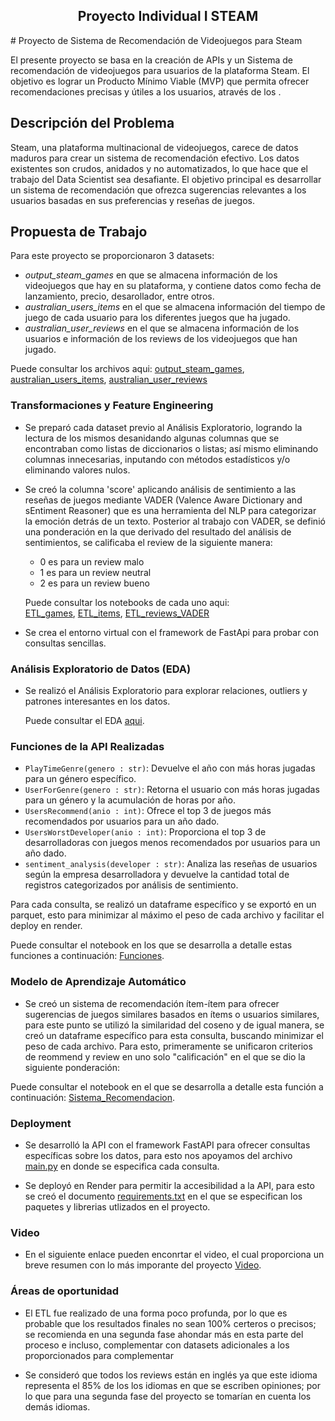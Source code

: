 <h2 align=center>  Proyecto Individual I STEAM</h2>
# Proyecto de Sistema de Recomendación de Videojuegos para Steam

El presente proyecto se basa en la creación de APIs y un Sistema de recomendación de videojuegos para usuarios de la plataforma Steam. El objetivo es lograr un Producto Mínimo Viable (MVP) que permita ofrecer recomendaciones precisas y útiles a los usuarios, através de los .


## Descripción del Problema

Steam, una plataforma multinacional de videojuegos, carece de datos maduros para crear un sistema de recomendación efectivo. Los datos existentes son crudos, anidados y no automatizados, lo que hace que el trabajo del Data Scientist sea desafiante. El objetivo principal es desarrollar un sistema de recomendación que ofrezca sugerencias relevantes a los usuarios basadas en sus preferencias y reseñas de juegos.

## Propuesta de Trabajo

Para este proyecto se proporcionaron 3 datasets:
* _output_steam_games_ en que se almacena información de los videojuegos que hay en su plataforma, y contiene datos como fecha de lanzamiento, precio, desarollador, entre otros. 
* _australian_users_items_ en el que se almacena información del tiempo de juego de cada usuario para los diferentes juegos que ha jugado. 
* _australian_user_reviews_ en el que se almacena información de los usuarios e información de los reviews de los videojuegos que han jugado. 

Puede consultar los archivos aqui: [output_steam_games](data\output_steam_games.json), [australian_users_items](data\australian_users_items.json), [australian_user_reviews](data\australian_user_reviews.json)

### Transformaciones y Feature Engineering
- Se preparó cada dataset previo al Análisis Exploratorio, logrando la lectura de los mismos desanidando algunas columnas que se encontraban como listas de diccionarios o listas; así mismo eliminando columnas innecesarias, inputando con métodos estadísticos y/o eliminando valores nulos.
- Se creó la columna 'score' aplicando análisis de sentimiento a las reseñas de juegos mediante VADER (Valence Aware Dictionary and sEntiment Reasoner) que es una herramienta del NLP para categorizar la emoción detrás de un texto.
Posterior al trabajo con VADER, se definió una ponderación en la que derivado del resultado del análisis de sentimientos, se calificaba el review de la siguiente manera:  
    * 0 es para un review malo
    * 1 es para un review neutral
    * 2 es para un review bueno

    Puede consultar los notebooks de cada uno aqui:  
   [ETL_games](01a_ETL_games.ipynb), [ETL_items](01b_ETL_items.ipynb), [ETL_reviews_VADER](01c_ETL_reviews.ipynb) 

- Se crea el entorno virtual con el framework de FastApi para probar con consultas sencillas.

### Análisis Exploratorio de Datos (EDA)

- Se realizó el Análisis Exploratorio para explorar relaciones, outliers y patrones interesantes en los datos.

    Puede consultar el EDA [aqui](02_EDA.ipynb).


### Funciones de la API Realizadas
- `PlayTimeGenre(genero : str)`: Devuelve el año con más horas jugadas para un género específico.
- `UserForGenre(genero : str)`: Retorna el usuario con más horas jugadas para un género y la acumulación de horas por año.
- `UsersRecommend(anio : int)`: Ofrece el top 3 de juegos más recomendados por usuarios para un año dado.
- `UsersWorstDeveloper(anio : int)`: Proporciona el top 3 de desarrolladoras con juegos menos recomendados por usuarios para un año dado.
- `sentiment_analysis(developer : str)`: Analiza las reseñas de usuarios según la empresa desarrolladora y devuelve la cantidad total de registros categorizados por análisis de sentimiento.

Para cada consulta, se realizó un dataframe específico y se exportó en un parquet, esto para minimizar al máximo el peso de cada archivo y facilitar el deploy en render.

Puede consultar el notebook en los que se desarrolla a detalle estas funciones a continuación: [Funciones](03_dfAuxiliares.ipynb).


### Modelo de Aprendizaje Automático
- Se creó un sistema de recomendación ítem-ítem para ofrecer sugerencias de juegos similares basados en ítems o usuarios similares, para este punto se utilizó la similaridad del coseno y de igual manera, se creó un dataframe específico para esta consulta, buscando minimizar el peso de cada archivo. Para esto, primeramente se unificaron criterios de reommend y review en uno solo "calificación" en el que se dio la siguiente ponderación:  



Puede consultar el notebook en el que se desarrolla a detalle esta función a continuación: [Sistema_Recomendacion](04_SistemaDeRecomendacion.ipynb).


### Deployment 
- Se desarrolló la API con el framework FastAPI para ofrecer consultas específicas sobre los datos, para esto nos apoyamos del archivo [main.py](main.py) en donde se especifica cada consulta.

- Se deployó en Render para permitir la accesibilidad a la API, para esto se creó el documento [requirements.txt](requirements.txt) en el que se especifican los paquetes y librerias utlizados en el proyecto.


### Video

- En el siguiente enlace pueden enconrtar el video, el cual proporciona un breve resumen con lo más imporante del proyecto [Video](https://youtu.be/GuWibQ4A8yI).


### Áreas de oportunidad

- El ETL fue realizado de una forma poco profunda, por lo que es probable que los resultados finales no sean 100% certeros o precisos; se recomienda en una segunda fase ahondar más en esta parte del proceso e incluso, complementar con datasets adicionales a los proporcionados para complementar 

- Se consideró que todos los reviews están en inglés ya que este idioma representa el 85% de los los idiomas en que se escriben opiniones; por lo que para una segunda fase del proyecto se tomarían en cuenta los demás idiomas.